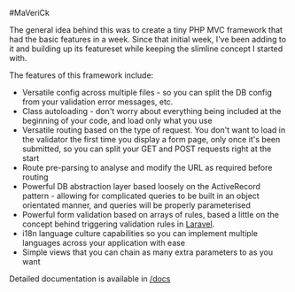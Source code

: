#MaVeriCk

The general idea behind this was to create a tiny PHP MVC framework that had the basic features in a week. Since that initial week, I've been adding to it and building up its featureset while keeping the slimline concept I started with.

The features of this framework include:

* Versatile config across multiple files - so you can split the DB config from your validation error messages, etc.
* Class autoloading - don't worry about everything being included at the beginning of your code, and load only what you use
* Versatile routing based on the type of request. You don't want to load in the validator the first time you display a form page, only once it's been submitted, so you can split your GET and POST requests right at the start
* Route pre-parsing to analyse and modify the URL as required before routing
* Powerful DB abstraction layer based loosely on the ActiveRecord pattern - allowing for complicated queries to be built in an object orientated manner, and queries will be properly parameterised
* Powerful form validation based on arrays of rules, based a little on the concept behind triggering validation rules in [Laravel](http://laravel.com/).
* i18n language culture capabilities so you can implement multiple languages across your application with ease
* Simple views that you can chain as many extra parameters to as you want

Detailed documentation is available in [/docs](https://github.com/AshleyJSheridan/maverick/tree/master/docs)